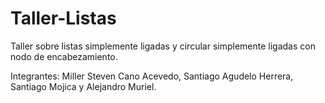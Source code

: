 # Taller-Listas

Taller sobre listas simplemente ligadas y circular simplemente ligadas con nodo de encabezamiento.

Integrantes: Miller Steven Cano Acevedo, Santiago Agudelo Herrera, Santiago Mojica y Alejandro Muriel.
